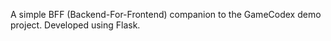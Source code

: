 A simple BFF (Backend-For-Frontend) companion to the GameCodex demo project.
Developed using Flask.

